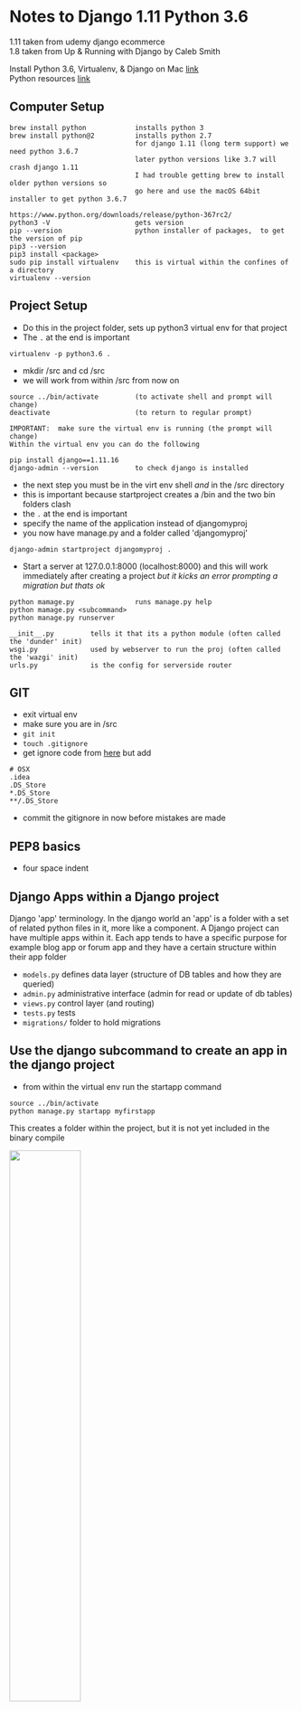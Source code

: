 
# Notes to Django 1.11 Python 3.6
1.11 taken from udemy django ecommerce<br/>
1.8 taken from Up & Running with Django by Caleb Smith

Install Python 3.6, Virtualenv, & Django on Mac [link](https://www.codingforentrepreneurs.com/blog/install-django-on-mac-or-linux/)<br/>
Python resources [link](https://github.com/codingforentrepreneurs)

## Computer Setup


```
brew install python            installs python 3
brew install python@2          installs python 2.7
                               for django 1.11 (long term support) we need python 3.6.7 
                               later python versions like 3.7 will crash django 1.11
                               I had trouble getting brew to install older python versions so
                               go here and use the macOS 64bit installer to get python 3.6.7
                               https://www.python.org/downloads/release/python-367rc2/
python3 -V                     gets version
pip --version                  python installer of packages,  to get the version of pip
pip3 --version
pip3 install <package>
sudo pip install virtualenv    this is virtual within the confines of a directory
virtualenv --version
```

## Project Setup

- Do this in the project folder, sets up python3 virtual env for that project
- The `.` at the end is important
```
virtualenv -p python3.6 .
```

- mkdir /src and cd /src
- we will work from within /src from now on


```
source ../bin/activate         (to activate shell and prompt will change)
deactivate                     (to return to regular prompt)

IMPORTANT:  make sure the virtual env is running (the prompt will change)
Within the virtual env you can do the following

pip install django==1.11.16
django-admin --version         to check django is installed
```
- the next step you must be in the virt env shell _and_ in the /src directory
- this is important because startproject creates a /bin and the two bin folders clash
- the `.` at the end is important
- specify the name of the application instead of djangomyproj
- you now have manage.py and a folder called 'djangomyproj'

```   
django-admin startproject djangomyproj .
```

- Start a server at 127.0.0.1:8000 (localhost:8000) and this will work immediately after creating a project _but it kicks an error prompting a migration but thats ok_

```
python mamage.py               runs manage.py help
python mamage.py <subcommand>
python manage.py runserver

__init__.py         tells it that its a python module (often called the 'dunder' init)
wsgi.py             used by webserver to run the proj (often called the 'wazgi' init)
urls.py             is the config for serverside router
```

## GIT

- exit virtual env
- make sure you are in /src
- `git init`
- `touch .gitignore`
- get ignore code from [here](https://gist.github.com/LondonAppDev/66c3291e4f487ac92fcc96735e44c35e) but add

```
# OSX
.idea
.DS_Store
*.DS_Store
**/.DS_Store
```
- commit the gitignore in now before mistakes are made

## PEP8 basics
- four space indent

## Django Apps within a Django project
Django 'app' terminology. In the django world an 'app' is a folder with a set of related python files in it, more like a component. A Django project can have multiple apps within it. Each app tends to have a specific purpose for example blog app or forum app and they have a certain structure within their app folder
  - `models.py`         defines data layer (structure of DB tables and how they are queried)
  - `admin.py`          administrative interface (admin for read or update of db tables)
  - `views.py`         control layer (and routing)
  - `tests.py`          tests
  - `migrations/`       folder to hold migrations

## Use the django subcommand to create an app in the django project

- from within the virtual env run the startapp command

```
source ../bin/activate
python manage.py startapp myfirstapp
```

This creates a folder within the project, but it is not yet included in the binary compile


<img src="./images/1.png" width="50%"/><br/>

- To include it open `djangomyproj/djangomyproj/settings.py` and scroll to `INSTALLED_APPS = [` and add myfirstapp like this, note its a square bracket in django 1.11 where it was a curved parenthesis in 1.8

<img src="./images/2.png" width="25%"/><br/>

## The django docs for settings

Find them by going to djangoproject.com click top nav link for documentation, scroll a third of the way down page to subheading The Development Process and under it are some bullets, the first bullet is called Settings and click the Overview link next to it<br/>
<img src="./images/3.png" width="25%"/><br/>
We already edited a setting above to add myfirstapp app into the compile. If you need to use serverside templating in django you would edit `TEMPLATES = [` in the same file.Other settings commonly altered are static files directory, debug and databases. Check the docs link.

## Models
- each app has a models.py define your classes in there
- classes inherit from django.db.models
- do NOT name your model as a plural as django adds an 's' anyway in the admin
In `/myfirstapp/models.py` define the class like this

```
# not plural (Item not Items)
class Item(models.Model):
    # CharField must have max_length
    title = models.CharField(max_length=200)
    description = models.TextField(blank=True)
    # -1, 0, 1, 20
    amount = models.IntegerField(blank=True, default=0)
    # 0.5, 3.14
    weight = models.DecimalField(decimal_places=2, max_digits=5, blank=True, default=0)
```

```
    title = models.CharField(max_length=10, null=True, blank=True)
    # null is an accepted value that can be stored
    # blank means an empty string is accepted
    # default sets a default
    # choices can set delimeters or guard rails on the values
```

```
    amount = models.PositiveIntegerField(blank=True)
    is_new = models.BooleanField()            # True, False
    date_sold = models.DateTimeField()        #   
    email = models.EmailField()               # george@email.com
    url = models.URLField()                   # www.google.com
    docs = models.FileField()                 # user_uploaded.doc
    pic = models.ImageField()                 # best_avatar.jpg
    owner_id = models.PositiveIntegerField(default=0)
```

Automatically add date during insert

```
    created_on = models.DateTimeField(auto_now_add=True)
```

Indexing for fields that wil be frequently filtered or sorted (db_index=True)

```
    # https://stackoverflow.com/questions/14786413/add-indexes-db-index-true/14786447
    # https://stackoverflow.com/questions/41496690/django-adding-db-index-to-existing-table
    created_on = models.DateTimeField(db_index=True, auto_now_add=True)
```

Models with postgres JSONField

```
    # models.py must import JSONField
    from django.contrib.postgres.fields import JSONField
    # declare in the model and allow to be optional
    # https://stackoverflow.com/questions/36209336/in-django-1-9-whats-the-convention-for-using-jsonfield-native-postgres-jsonb
    mydoc = JSONField(blank=True, null=True)
```

- _IMPORTANT_ app will crash unless you also follow the AWS Elephant [link](./aws_elephant.md) instructions which covers changing DB from mysql to postgres and installing psycopg2
- Alternatively you can setup a local postgres [local postgres](./local_postgres.md) but you will still need psycopg2, I just havent combined my notes between these pages
- https://docs.djangoproject.com/en/2.1/ref/contrib/postgres/fields/#jsonfield



## If moving on to DRF notes then...

(Because this is several study courses merged) 

1. Skip "migrations" as we are altering the user table and we want to run migrations afterwards
2. Do this "View the data in sqlitebrowser" however there will be no data to see yet
3. Do this "Register the item model with django admin"
4. Skip "Create Super User for web interface login" as we will do that after the user model is altered
5. Do this "Django out-of-the-box List Display Page is crap, lets fix it"
6. Scroll to bottom and follow the DRF link

## Migrations

Adding the class in models.py doesn't create the table, to do that you need to use a migration. Migrations will add a model, add a field, remove a field or change the attributes of a field
Migrations work by _taking a look at the current state of the DB and current state of our models and seeing what the differences are_, django manages all the changes to our DB on our behalf.
As a side note the migrartions files are readable with the IDE

```
source ../bin/activate
python manage.py makemigrations
```

- generates migration files for later use, these are stored in the app folder example '/myfirstapp/0001_initial.py'
- compares the current model fields against the current database tables
- do this from the top level above the app folder

```
python manage.py migrate
```

- runs all migration files that have not been run yet

```
python manage.py showmigrations
```

- see all the migrations for different apps and which ones have been run (unapplied migrations is the name for those that havent run yet)


## View the data in sqlitebrowser
- download from http://sqlitebrowser.org/ the way I did this was with<br/> 
  `brew cask install db-browser-for-sqlite`
- run the new application DB Browser for SQlite, it should now be in your applications folder
- use it to open the file `db.sqlite3` which is in the main proj folder (above the app folders)
- you will see many tables but the one you want is named appname + underscore + tablename<br/>
  example: `myfirstapp_item`

## Register the item model with django admin
- open admin file in app folder `myfirstapp/admin.py` and then if your model class is called `Item` you would add 

```
from .models import Item
admin.site.register(Item)
```

- _make sure_ you `ctrl-c` and start the server again or the new model will not show in admin

## Create Super User for web interface login
- user terminal to go to top level project folder, this is the folder with `manage.py` and run

```
  python manage.py createsuperuser
  # note: will prompt for username, email and password and its ok to leave email blank
```

- then do `python manage.py runserver` and in the browser url put `http://localhost:8000/admin` then login
- here you can add items to the DB table and view the rows, the row view is not helpful, see next section

## Django out-of-the-box "List Display Page" is crap, lets fix it
<img src="./images/4.png" width="50%"/><br/>

- to make the row view more useful modify the lines from `myfirstapp/admin.py` so it looks like this

```
from .models import Item 
class ItemAdmin(admin.ModelAdmin):
    list_display = ['id', 'title', 'description', 'amount', 'weight']
    
admin.site.register(Item, ItemAdmin)
```

<img src="./images/5.png" width="50%"/><br/>
- click on the item to edit it, use the drop down to delete it

## What is Django ORM
- stands for Object Relational Mapper
- maps database columns to python objects

## Using just the python shell

- from terminal type `python` and prompt goes to `>>>`
- type `exit()`
- it will be 2.7 but if you do it within the virtual env of the django project it will be 3.6

## Using Django shell
- user terminal, make sure you are in top level of project, type `python manage.py shell` and prompt will now look like `>>>`
- from the `>>>` prompt type 

```
  from myfirstapp.models import Item
  #from <app_name>.models import <class_of_model>
```

- then try the following

```
  Item.objects.all()
  # [<Item: Item object>, <Item: Item object>, <Item: Item object>, <Item: Item object>]
  itemsList = Item.objects.all()
  item = itemsList[0]
  item.title
  item.description
  item.id
```

- using the getter

```
  item = Item.objects.get(id=2)
  itemList = Item.objects.filter(weight=2)   # all with weight 2
  itemList = Item.objects.exclude(weight=2)  # all with weight not equal to 2
```

- exit `>>>` with `exit()`

## Django serverside router (empty route)

- open the django app folder that has the _same name_ as the project and open `urls.py` 
- this is the default

```
  urlpatterns = [
    url(r'^admin/', admin.site.urls),
  ]
```

- we added a line for the url and a line to import the views from the app we created

```
  # import views from the app we created
  from myfirstapp import views 

  urlpatterns = [
    # '^$' is regex for empty string see below
    url(r'^$', views.index, name='index'),
    url(r'^admin/', admin.site.urls),
  ]
```

- and most importantly we must go into project folder > app folder > `views.py` and added

```
  from django.http import HttpResponse
  def index(request):
    return HttpResponse('<p>hello world<p/>')
```

- http://localhost:8000/ now shows hello world

Regex screenshot taken from the course, use https://pythex.org/ to test<br/>
<img src="./images/6.png" width="50%"/><br/>
1st - ducky matches to anywhere in the string<br/>
2nd - \d is only a single digit character<br/>
3rd - \d+ will match to one or more digit characters<br/>
4th - ^ means the string must start with admin/<br/>
5th - similarly $ suffix is the same as ^ except for the end<br/>
6th - this is how to match an empty string<br/>


## Connecting templates with dynamic data to the router

- open the django app folder that has the _same name_ as the project and open `settings.py` and change DIRS 

```
TEMPLATES = [
    {
        'DIRS': [os.path.join(BASE_DIR, 'templates')],
    }
]
```

- in project folder (same level as manage.py) `mkdir templates` and place some html called `home_page.html`
- in project folder > app folder > `views.py` 

```
from django.shortcuts import render
def home_page(request):
    data = {
        "message" : "I need to go to the corner store"
    }
    return render(request, "home_page.html", data)
```

- in project folder > same name folder > `urls.py` 

```
from django.conf.urls import url
from django.contrib import admin
from myfirstapp import views
urlpatterns = [
    url(r'^$', views.home_page),
    url(r'^admin/', admin.site.urls),
]
```
- templates > home_page.html should contain `<p>{{message}}</p>`
- there are ways to loop within the template and filter etc using pipe `|`
- here are some quick ways to get dynamic data onto a server side template

```
# myfirstapp/views.py
from .models import Item
itemsList = Item.objects.all()
def home_page(request):
    data = { 
        "items" : itemsList
    }
    return render(request, "home_page.html", data)
# templates/home_page.html
{% for item in items %}
  <p>{{  item.title }}</p>
{% endfor %}
```


<hr/>

### Extras

- settings.py `TIME_ZONE = 'America/New_York'`
- [local postgres](./local_postgres.md)
- css missing on admin after hosting, collect static [link](./collect_static.md)


### Further:
- [python 101 crash course](./python3basics.md)
- [django rest framework](./drf/DRF.md)
- [AWS and ElephantSQL](./aws_elephant.md)
- [import and conditional import](django_importing.md)

### Additional:
Originally taken from Advanced Django by Kevin Veroneau and Matthew Nuzum (uses python 2.7 and django 1.8)<br/>
Then adapted for django 1.11 and python 3.6

what is middleware?
I like the definition from Matthew Nazum (lynda) he says "middleware is code that hooks into the request response cycle of a page view" and he said this in Advanced Django course



